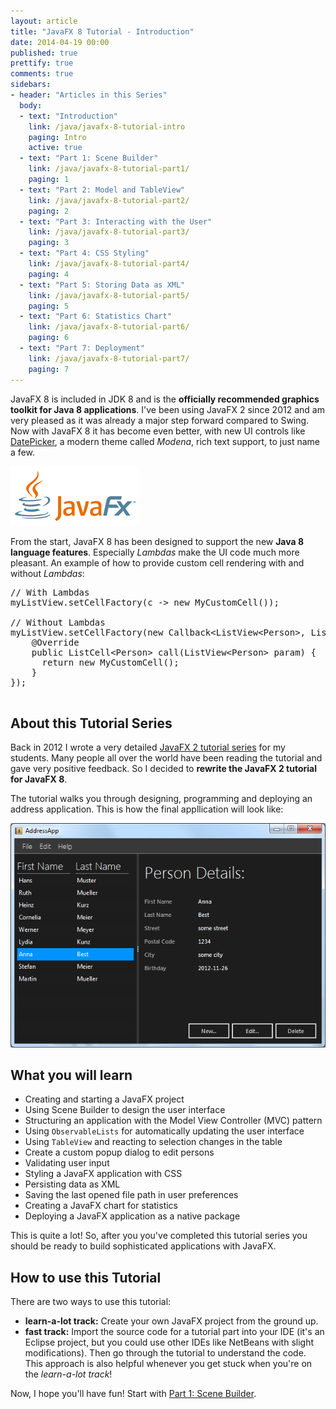 ```yaml
---
layout: article
title: "JavaFX 8 Tutorial - Introduction"
date: 2014-04-19 00:00
published: true
prettify: true
comments: true
sidebars:
- header: "Articles in this Series"
  body:
  - text: "Introduction"
    link: /java/javafx-8-tutorial-intro
    paging: Intro
    active: true
  - text: "Part 1: Scene Builder"
    link: /java/javafx-8-tutorial-part1/
    paging: 1
  - text: "Part 2: Model and TableView"
    link: /java/javafx-8-tutorial-part2/
    paging: 2
  - text: "Part 3: Interacting with the User"
    link: /java/javafx-8-tutorial-part3/
    paging: 3
  - text: "Part 4: CSS Styling"
    link: /java/javafx-8-tutorial-part4/
    paging: 4
  - text: "Part 5: Storing Data as XML"
    link: /java/javafx-8-tutorial-part5/
    paging: 5
  - text: "Part 6: Statistics Chart"
    link: /java/javafx-8-tutorial-part6/
    paging: 6
  - text: "Part 7: Deployment"
    link: /java/javafx-8-tutorial-part7/
    paging: 7
---
```


JavaFX 8 is included in JDK 8 and is the **officially recommended graphics toolkit for Java 8 applications**. I've been using JavaFX 2 since 2012 and am very pleased as it was already a major step forward compared to Swing. Now with JavaFX 8 it has become even better, with new UI controls like [DatePicker](/blog/javafx-8-date-picker), a modern theme called *Modena*, rich text support, to just name a few. 

![JavaFX Logo](/assets/java/javafx-8-tutorial-intro/javafx-logo.png)


From the start, JavaFX 8 has been designed to support the new **Java 8 language features**. Especially *Lambdas* make the UI code much more pleasant. An example of how to provide custom cell rendering with and without *Lambdas*:

<pre class="prettyprint lang-java">
// With Lambdas
myListView.setCellFactory(c -> new MyCustomCell());

// Without Lambdas
myListView.setCellFactory(new Callback&lt;ListView&lt;Person>, ListCell&lt;Person>>() {
    @Override
    public ListCell&lt;Person> call(ListView&lt;Person> param) {
      return new MyCustomCell();
    }
});

</pre>


## About this Tutorial Series

Back in 2012 I wrote a very detailed [JavaFX 2 tutorial series](/java/javafx-2-tutorial-intro) for my students. Many people all over the world have been reading the tutorial and gave very positive feedback. So I decided to **rewrite the JavaFX 2 tutorial for JavaFX 8**.

The tutorial walks you through designing, programming and deploying an address application. This is how the final appllication will look like:

![Screenshot AddressApp Part 1](/assets/java/javafx-8-tutorial-intro/addressapp01.png)


## What you will learn

* Creating and starting a JavaFX project
* Using Scene Builder to design the user interface
* Structuring an application with the Model View Controller (MVC) pattern
* Using `ObservableLists` for automatically updating the user interface
* Using `TableView` and reacting to selection changes in the table
* Create a custom popup dialog to edit persons
* Validating user input
* Styling a JavaFX application with CSS
* Persisting data as XML
* Saving the last opened file path in user preferences
* Creating a JavaFX chart for statistics
* Deploying a JavaFX application as a native package

This is quite a lot! So, after you you've completed this tutorial series you should be ready to build sophisticated applications with JavaFX.



## How to use this Tutorial

There are two ways to use this tutorial:

* **learn-a-lot track:** Create your own JavaFX project from the ground up.
* **fast track:** Import the source code for a tutorial part into your IDE (it's an Eclipse project, but you could use other IDEs like NetBeans with slight modifications). Then go through the tutorial to understand the code. This approach is also helpful whenever you get stuck when you're on the *learn-a-lot track*!

Now, I hope you'll have fun! Start with [Part 1: Scene Builder](/java/javafx-8-tutorial-part1/).